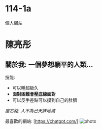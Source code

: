 # 114-1a
個人網站
# 陳亮彤
## 關於我: 一個夢想躺平的人類...

技能:
- 可以睡超級久
- **面對困難會壓底線面對**
- 可以反手差點可以摸到自己的肚臍

*座右銘: 人不為己天誅地滅*

最喜歡的網站:
[https://chatgpt.com/]
![photo]()

